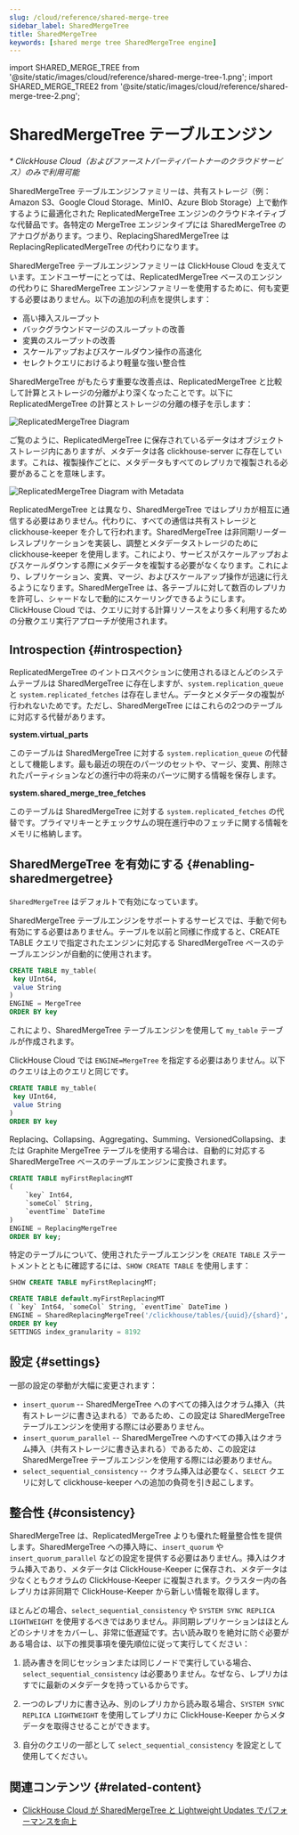 ```yaml
---
slug: /cloud/reference/shared-merge-tree
sidebar_label: SharedMergeTree
title: SharedMergeTree
keywords: [shared merge tree SharedMergeTree engine]
---
```


import SHARED_MERGE_TREE from '@site/static/images/cloud/reference/shared-merge-tree-1.png';
import SHARED_MERGE_TREE2 from '@site/static/images/cloud/reference/shared-merge-tree-2.png';

# SharedMergeTree テーブルエンジン

*\* ClickHouse Cloud（およびファーストパーティパートナーのクラウドサービス）のみで利用可能*

SharedMergeTree テーブルエンジンファミリーは、共有ストレージ（例：Amazon S3、Google Cloud Storage、MinIO、Azure Blob Storage）上で動作するように最適化された ReplicatedMergeTree エンジンのクラウドネイティブな代替品です。各特定の MergeTree エンジンタイプには SharedMergeTree のアナログがあります。つまり、ReplacingSharedMergeTree は ReplacingReplicatedMergeTree の代わりになります。

SharedMergeTree テーブルエンジンファミリーは ClickHouse Cloud を支えています。エンドユーザーにとっては、ReplicatedMergeTree ベースのエンジンの代わりに SharedMergeTree エンジンファミリーを使用するために、何も変更する必要はありません。以下の追加の利点を提供します：

- 高い挿入スループット
- バックグラウンドマージのスループットの改善
- 変異のスループットの改善
- スケールアップおよびスケールダウン操作の高速化
- セレクトクエリにおけるより軽量な強い整合性

SharedMergeTree がもたらす重要な改善点は、ReplicatedMergeTree と比較して計算とストレージの分離がより深くなったことです。以下に ReplicatedMergeTree の計算とストレージの分離の様子を示します：

<img alt="ReplicatedMergeTree Diagram"
  src={SHARED_MERGE_TREE} />

ご覧のように、ReplicatedMergeTree に保存されているデータはオブジェクトストレージ内にありますが、メタデータは各 clickhouse-server に存在しています。これは、複製操作ごとに、メタデータもすべてのレプリカで複製される必要があることを意味します。

<img alt="ReplicatedMergeTree Diagram with Metadata"
  src={SHARED_MERGE_TREE2} />

ReplicatedMergeTree とは異なり、SharedMergeTree ではレプリカが相互に通信する必要はありません。代わりに、すべての通信は共有ストレージと clickhouse-keeper を介して行われます。SharedMergeTree は非同期リーダーレスレプリケーションを実装し、調整とメタデータストレージのために clickhouse-keeper を使用します。これにより、サービスがスケールアップおよびスケールダウンする際にメタデータを複製する必要がなくなります。これにより、レプリケーション、変異、マージ、およびスケールアップ操作が迅速に行えるようになります。SharedMergeTree は、各テーブルに対して数百のレプリカを許可し、シャードなしで動的にスケーリングできるようにします。ClickHouse Cloud では、クエリに対する計算リソースをより多く利用するための分散クエリ実行アプローチが使用されます。

## Introspection {#introspection}

ReplicatedMergeTree のイントロスペクションに使用されるほとんどのシステムテーブルは SharedMergeTree に存在しますが、`system.replication_queue` と `system.replicated_fetches` は存在しません。データとメタデータの複製が行われないためです。ただし、SharedMergeTree にはこれらの2つのテーブルに対応する代替があります。

**system.virtual_parts**

このテーブルは SharedMergeTree に対する `system.replication_queue` の代替として機能します。最も最近の現在のパーツのセットや、マージ、変異、削除されたパーティションなどの進行中の将来のパーツに関する情報を保存します。

**system.shared_merge_tree_fetches**

このテーブルは SharedMergeTree に対する `system.replicated_fetches` の代替です。プライマリキーとチェックサムの現在進行中のフェッチに関する情報をメモリに格納します。

## SharedMergeTree を有効にする {#enabling-sharedmergetree}

`SharedMergeTree` はデフォルトで有効になっています。

SharedMergeTree テーブルエンジンをサポートするサービスでは、手動で何も有効にする必要はありません。テーブルを以前と同様に作成すると、CREATE TABLE クエリで指定されたエンジンに対応する SharedMergeTree ベースのテーブルエンジンが自動的に使用されます。

```sql
CREATE TABLE my_table(
 key UInt64,
 value String
)
ENGINE = MergeTree
ORDER BY key 
```

これにより、SharedMergeTree テーブルエンジンを使用して `my_table` テーブルが作成されます。

ClickHouse Cloud では `ENGINE=MergeTree` を指定する必要はありません。以下のクエリは上のクエリと同じです。

```sql
CREATE TABLE my_table(
 key UInt64,
 value String
)
ORDER BY key 
```

Replacing、Collapsing、Aggregating、Summing、VersionedCollapsing、または Graphite MergeTree テーブルを使用する場合は、自動的に対応する SharedMergeTree ベースのテーブルエンジンに変換されます。

```sql
CREATE TABLE myFirstReplacingMT
(
    `key` Int64,
    `someCol` String,
    `eventTime` DateTime
)
ENGINE = ReplacingMergeTree
ORDER BY key;
```

特定のテーブルについて、使用されたテーブルエンジンを `CREATE TABLE` ステートメントとともに確認するには、`SHOW CREATE TABLE` を使用します：

```sql
SHOW CREATE TABLE myFirstReplacingMT;
```

```sql
CREATE TABLE default.myFirstReplacingMT 
( `key` Int64, `someCol` String, `eventTime` DateTime ) 
ENGINE = SharedReplacingMergeTree('/clickhouse/tables/{uuid}/{shard}', '{replica}') 
ORDER BY key 
SETTINGS index_granularity = 8192
```

## 設定 {#settings}

一部の設定の挙動が大幅に変更されます：

- `insert_quorum` -- SharedMergeTree へのすべての挿入はクオラム挿入（共有ストレージに書き込まれる）であるため、この設定は SharedMergeTree テーブルエンジンを使用する際には必要ありません。
- `insert_quorum_parallel` -- SharedMergeTree へのすべての挿入はクオラム挿入（共有ストレージに書き込まれる）であるため、この設定は SharedMergeTree テーブルエンジンを使用する際には必要ありません。
- `select_sequential_consistency` -- クオラム挿入は必要なく、`SELECT` クエリに対して clickhouse-keeper への追加の負荷を引き起こします。

## 整合性 {#consistency}

SharedMergeTree は、ReplicatedMergeTree よりも優れた軽量整合性を提供します。SharedMergeTree への挿入時に、`insert_quorum` や `insert_quorum_parallel` などの設定を提供する必要はありません。挿入はクオラム挿入であり、メタデータは ClickHouse-Keeper に保存され、メタデータは少なくともクオラムの ClickHouse-Keeper に複製されます。クラスター内の各レプリカは非同期で ClickHouse-Keeper から新しい情報を取得します。

ほとんどの場合、`select_sequential_consistency` や `SYSTEM SYNC REPLICA LIGHTWEIGHT` を使用するべきではありません。非同期レプリケーションはほとんどのシナリオをカバーし、非常に低遅延です。古い読み取りを絶対に防ぐ必要がある場合は、以下の推奨事項を優先順位に従って実行してください：

1. 読み書きを同じセッションまたは同じノードで実行している場合、`select_sequential_consistency` は必要ありません。なぜなら、レプリカはすでに最新のメタデータを持っているからです。

2. 一つのレプリカに書き込み、別のレプリカから読み取る場合、`SYSTEM SYNC REPLICA LIGHTWEIGHT` を使用してレプリカに ClickHouse-Keeper からメタデータを取得させることができます。

3. 自分のクエリの一部として `select_sequential_consistency` を設定として使用してください。

## 関連コンテンツ {#related-content}

- [ClickHouse Cloud が SharedMergeTree と Lightweight Updates でパフォーマンスを向上](https://clickhouse.com/blog/clickhouse-cloud-boosts-performance-with-sharedmergetree-and-lightweight-updates)
